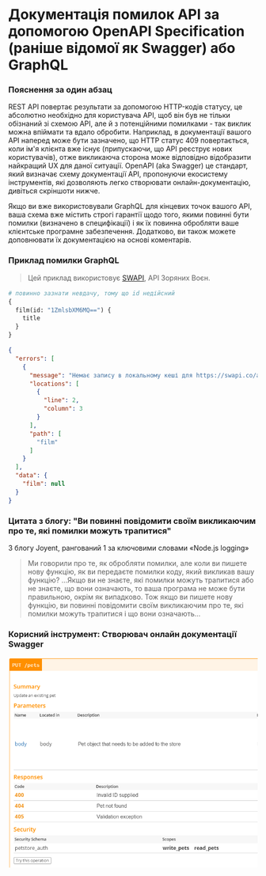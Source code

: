 # Документація помилок API за допомогою OpenAPI Specification (раніше відомої як Swagger) або GraphQL

### Пояснення за один абзац

REST API повертає результати за допомогою HTTP-кодів статусу, це абсолютно необхідно для користувача API, щоб він був не тільки обізнаний зі схемою API, але й з потенційними помилками - так виклик можна впіймати та вдало обробити. Наприклад, в документації вашого API наперед може бути зазначено, що HTTP статус 409 повертається, коли ім'я клієнта вже існує (припускаючи, що API реєструє нових користувачів), отже викликаюча сторона може відповідно відобразити найкращий UX для даної ситуації. OpenAPI (aka Swagger) це стандарт, який визначає схему документації API, пропонуючи екосистему інструментів, які дозволяють легко створювати онлайн-документацію, дивіться скріншоти нижче.

Якщо ви вже використовували GraphQL для кінцевих точок вашого API, ваша схема вже містить строгі гарантії щодо того, якими повинні бути помилки (визначено в специфікації) і як їх повинна обробляти ваше клієнтське програмне забезпечення. Додатково, ви також можете доповнювати їх документацією на основі коментарів.

### Приклад помилки GraphQL

> Цей приклад використовує [SWAPI](https://graphql.org/swapi-graphql), API Зоряних Воєн.

```graphql
# повинно зазнати невдачу, тому що id недійсний
{
  film(id: "1ZmlsbXM6MQ==") {
    title
  }
}
```

```json
{
  "errors": [
    {
      "message": "Немає запису в локальному кеші для https://swapi.co/api/films/.../",
      "locations": [
        {
          "line": 2,
          "column": 3
        }
      ],
      "path": [
        "film"
      ]
    }
  ],
  "data": {
    "film": null
  }
}
```

### Цитата з блогу: "Ви повинні повідомити своїм викликаючим про те, які помилки можуть трапитися"

З блогу Joyent, рангований 1 за ключовими словами «Node.js logging»

> Ми говорили про те, як обробляти помилки, але коли ви пишете нову функцію, як ви передаєте помилки коду, який викликав вашу функцію? ...Якщо ви не знаєте, які помилки можуть трапитися або не знаєте, що вони означають, то ваша програма не може бути правильною, окрім як випадково. Тож якщо ви пишете нову функцію, ви повинні повідомити своїм викликаючим про те, які помилки можуть трапитися і що вони означають...

### Корисний інструмент: Створювач онлайн документації Swagger

![Схема API Swagger](../../assets/images/swaggerDoc.png "Обробка помилок API")